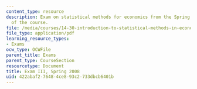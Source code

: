```yaml
---
content_type: resource
description: Exam on statistical methods for economics from the Spring 2008 version
  of the course.
file: /media/courses/14-30-introduction-to-statistical-methods-in-economics-spring-2009/422abaf276484ce893c2733dbcb6401b_MIT14_30s09_exam03_08.pdf
file_type: application/pdf
learning_resource_types:
- Exams
ocw_type: OCWFile
parent_title: Exams
parent_type: CourseSection
resourcetype: Document
title: Exam III, Spring 2008
uid: 422abaf2-7648-4ce8-93c2-733dbcb6401b
---
```

